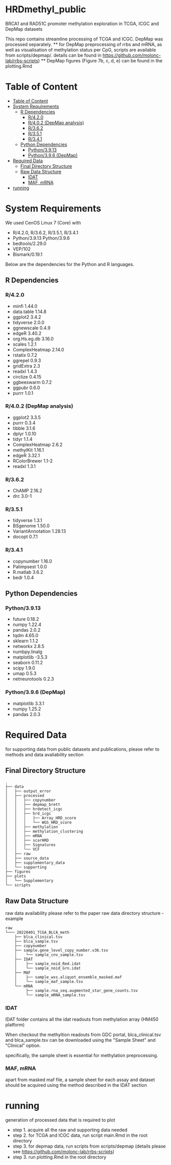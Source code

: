 <h1>  HRDmethyl_public </h1>
BRCA1 and RAD51C promoter methylation exploration in TCGA, ICGC and DepMap datasets

This repo contains streamline processing of TCGA and ICGC. DepMap was processed separately.
** for DepMap preprocessing of rrbs and mRNA, as well as visualisation of methylation status per CpG, scripts are available from scripts/depmap/. details can be found in https://github.com/molonc-lab/rrbs-scripts)
** DepMap figures (Figure 7b, c, d, e) can be found in the plotting.Rmd

# Table of Content
- [Table of Content](#table-of-content)
- [System Requirements](#system-requirements)
  - [R Dependencies](#r-dependencies)
    - [R/4.2.0](#r420)
    - [R/4.0.2 (DepMap analysis)](#r402-depmap-analysis)
    - [R/3.6.2](#r362)
    - [R/3.5.1](#r351)
    - [R/3.4.1](#r341)
  - [Python Dependencies](#python-dependencies)
    - [Python/3.9.13](#python3913)
    - [Python/3.9.6 (DepMap)](#python396-depmap)
- [Required Data](#required-data)
  - [Final Directory Structure](#final-directory-structure)
  - [Raw Data Structure](#raw-data-structure)
    - [IDAT](#idat)
    - [MAF, mRNA](#maf-mrna)
- [running](#running)

# System Requirements
We used CenOS Linux 7 (Core) with
- R/4.2.0, R/3.6.2, R/3.5.1, R/3.4.1 
- Python/3.9.13 Python/3.9.6
- bedtools/2.29.0
- VEP/102
- Bismark/0.19.1

Below are the dependencies for the Python and R languages.

## R Dependencies
### R/4.2.0
- minfi 1.44.0
- data.table 1.14.8
- ggplot2 3.4.2
- tidyverse 2.0.0
- ggnewscale 0.4.9
- edgeR 3.40.2
- org.Hs.eg.db 3.16.0
- scales 1.2.1
- ComplexHeatmap 2.14.0
- rstatix 0.7.2
- ggrepel 0.9.3
- gridExtra 2.3
- readxl 1.4.3
- circlize 0.4.15
- ggbeeswarm 0.7.2
- ggpubr 0.6.0
- purrr 1.0.1

### R/4.0.2 (DepMap analysis)
- ggplot2 3.3.5
- purrr   0.3.4 
- tibble  3.1.6
- dplyr   1.0.10
- tidyr   1.1.4      
- ComplexHeatmap 2.6.2
- methylKit 1.16.1
- edgeR 3.32.1
- RColorBrewer 1.1-2 
- readxl 1.3.1

### R/3.6.2
- ChAMP 2.16.2
- drc 3.0-1

### R/3.5.1
- tidyverse 1.3.1
- BSgenome 1.50.0
- VariantAnnotation 1.28.13
- docopt 0.7.1

### R/3.4.1
- copynumber 1.16.0
- Palimpsest 1.0.0
- R.matlab 3.6.2
- bedr 1.0.4

## Python Dependencies

### Python/3.9.13
- future 0.18.2
- numpy 1.22.4
- pandas 2.0.2
- tqdm 4.65.0
- sklearn 1.1.2
- networkx 2.8.5
- numbpy.linalg
- matplotlib -3.5.3
- seaborn 0.11.2
- scipy 1.9.0
- umap 0.5.3
- netneurotools 0.2.3

### Python/3.9.6 (DepMap)
- matplotlib 3.3.1
- numpy 1.25.2
- pandas 2.0.3


# Required Data
for supporting data from public datasets and publications, please refer to methods and data avaliability section

## Final Directory Structure
```
.
├── data
│   ├── output_error
│   ├── processed
│   │   ├── copynumber
│   │   ├── depmap_brett
│   │   ├── hrdetect_icgc
│   │   ├── hrd_icgc
│   │   │   ├── Array_HRD_score
│   │   │   └── WGS_HRD_score
│   │   ├── methylation
│   │   ├── methylation_clustering
│   │   ├── mRNA
│   │   ├── scarHRD
│   │   ├── Signatures
│   │   └── VCF
│   ├── raw
│   ├── source_data
│   ├── supplementary_data
│   └── supporting
├── figures
├── plots
│   └── Supplementary
└── scripts
```
## Raw Data Structure
raw data availability please refer to the paper
raw data directory structure - example
```
raw
└─── 20220401_TCGA_BLCA_meth
    ├── blca_clinical.tsv
    ├── blca_sample.tsv
    ├── copynumber
    ├── sample.gene_level_copy_number.v36.tsv
    │    └── sample_cnv_sample.tsv
    ├── IDAT
    │    ├── sample_noid_Red.idat
    │    └── sample_noid_Grn.idat
    ├── MAF
    │    ├── sample_wxs.aliquot_ensemble_masked.maf
    │    └── sample_maf_sample.tsv
    └── mRNA
         ├── sample.rna_seq.augmented_star_gene_counts.tsv
         └── sample_mRNA_sample.tsv
```
### IDAT 
IDAT folder contains all the idat readouts from methylation array (HM450 platform)

When checkout the methyltion readouts from GDC portal, blca_clinical.tsv and blca_sample.tsv can be downloaded using the "Sample Sheet" and "Clinical" option.

specifically, the sample sheet is essential for methylation preprocessing.

### MAF, mRNA
apart from masked maf file, a sample sheet for each assay and dataset should be acquired using the method described in the IDAT section

# running
generation of processed data that is required to plot
- step 1. acquire all the raw and supporting data needed
- step 2. for TCGA and ICGC data, run script main.Rmd in the root directory
- step 3. for depmap data, run scripts from scripts/depmap (details please see https://github.com/molonc-lab/rrbs-scripts)
- step 3. run plotting.Rmd in the root directory
